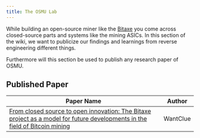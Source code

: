 ```yaml
---
title: The OSMU Lab
---
```


While building an open-source miner like the [Bitaxe](/bitaxe/about) you come across closed-source parts and systems like the mining ASICs. In this section of the wiki, we want to publicize our findings and learnings from reverse engineering different things.

Furthermore will this section be used to publish any research paper of OSMU.

## Published Paper

| Paper Name                                                                                                                                                          | Author   |
| ------------------------------------------------------------------------------------------------------------------------------------------------------------------- | -------- |
| [From closed source to open innovation: The Bitaxe project as a model for future developments in the field of Bitcoin mining](/doc-assets/paper/WantClue-paper.pdf) | WantClue |

